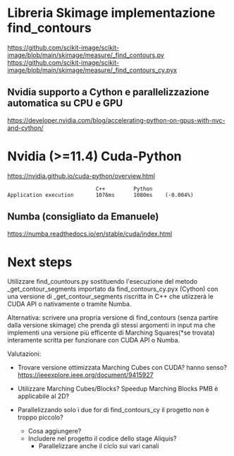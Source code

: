 
# Libreria Skimage implementazione find_contours
https://github.com/scikit-image/scikit-image/blob/main/skimage/measure/_find_contours.py
https://github.com/scikit-image/scikit-image/blob/main/skimage/measure/_find_contours_cy.pyx

## Nvidia supporto a Cython e parallelizzazione automatica su CPU e GPU 
https://developer.nvidia.com/blog/accelerating-python-on-gpus-with-nvc-and-cython/



# Nvidia (>=11.4) Cuda-Python
https://nvidia.github.io/cuda-python/overview.html
	
                                C++         Python
    Application execution       1076ms      1080ms    (-0.004%)

## Numba (consigliato da Emanuele)
https://numba.readthedocs.io/en/stable/cuda/index.html


# Next steps
Utilizzare find_countours.py sostituendo l'esecuzione del metodo 
_get_contour_segments importato da find_contours_cy.pyx (Cython)
con una versione di _get_contour_segments riscritta in C++ che 
utiizzerà le CUDA API o nativamente o tramite Numba.

Alternativa:
scrivere una propria versione di find_contours 
(senza partire dalla versione skimage) che prenda gli stessi
argomenti in input ma che implementi una versione più efficente di
Marching Squares(*se trovata) interamente scritta per
funzionare con CUDA API o Numba.

Valutazioni:
* Trovare versione ottimizzata Marching Cubes con CUDA? hanno senso?
    https://ieeexplore.ieee.org/document/9415927

* Utilizzare Marching Cubes/Blocks? 
    Speedup Marching Blocks PMB è applicabile al 2D?
    
* Parallelizzando solo i due for di find_contours_cy il progetto non è troppo piccolo?
    * Cosa aggiungere?
    * Includere nel progetto il codice dello stage Aliquis?
        * Parallelizzare anche il ciclo sui vari canali







